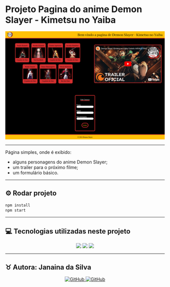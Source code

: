 # Projeto Pagina do anime Demon Slayer - Kimetsu no Yaiba

![projeto pagina de anime](/public/projeto.png)

---

   Página simples, onde é exibido:
   - alguns personagens do anime Demon Slayer; 
   - um trailer para o próximo filme;
   - um formulário básico.

---

## ⚙️ Rodar projeto

    npm install
    npm start   

---

## 💻 Tecnologias utilizadas neste projeto

<p align="center">
<img src="https://img.shields.io/badge/HTML5-E34F26?style=for-the-badge&logo=html5&logoColor=white" />
<img src="https://img.shields.io/badge/CSS3-1572B6?style=for-the-badge&logo=css3&logoColor=white" />
<img src="https://img.shields.io/badge/React-20232A?style=for-the-badge&logo=react&logoColor=61DAFB" />
</p>

---

<h2>♉ Autora: Janaina da Silva</h2>

<p align="center">
    <a href="https://github.com/Jana-SI">
    <img src="https://img.shields.io/badge/GitHub-100000?style=for-the-badge&logo=github&logoColor=white" alt="GitHub"/>
    </a>
    <a href="https://www.linkedin.com/in/jana-da-silva/">
    <img src="https://img.shields.io/badge/LinkedIn-0077B5?style=for-the-badge&logo=linkedin&logoColor=white" alt="GitHub"/>
    </a>
</p>